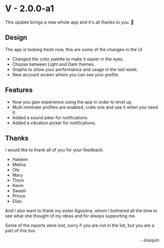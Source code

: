 # V - 2.0.0-a1

This update brings a new whole app and it's all thanks to you. :tada:

## Design

The app is looking fresh now, this are some of the changes in the UI

- Changed the color palette to make it easier in the eyes.
- Choose between Light and Dark themes.
- Graphs to show your performance and usage in the last week.
- New account screen where you can see your profile.

## Features

- Now you gain experience using the app in order to level up.
- Multi reminder profiles are enabled, crate one and use it when you need it.
- Added a sound piker for notifications.
- Added a vibration picker for notifications.

## Thanks

I would like to thank all of you for your feedback:

- Haleem
- Melina
- Ole
- Mary 
- Thom
- Kevin
- Swasti
- Prince
- Elias

And I also want to thank my sister Agostina, whom I bothered all the time to see what she thought of my ideas and for always supporting me.

Some of the reports were lost, sorry if you are not in the list, but you are a part of this too.


<div style="text-align: right">- Joaquin</div>
